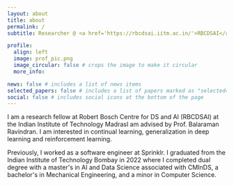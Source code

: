 ```yaml
---
layout: about
title: about
permalink: /
subtitle: Researcher @ <a href='https://rbcdsai.iitm.ac.in/'>RBCDSAI</a>, IIT Madras

profile:
  align: left
  image: prof_pic.png
  image_circular: false # crops the image to make it circular
  more_info:

news: false # includes a list of news items
selected_papers: false # includes a list of papers marked as "selected={true}"
social: false # includes social icons at the bottom of the page
---
```


I am a research fellow at Robert Bosch Centre for DS and AI (RBCDSAI) at the Indian Institute of Technology MadrasI am advised by Prof. Balaraman Ravindran. I am interested in continual learning, generalization in deep learning and reinforcement learning. 

Previously, I worked as a software engineer at Sprinklr. I graduated from the Indian Institute of Technology Bombay in 2022 where I completed dual degree with a master's in AI and Data Science associated with CMInDS, a bachelor's in Mechanical Engineering, and a minor in Computer Science. 